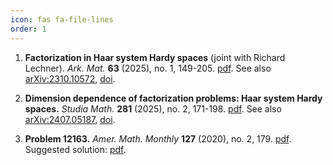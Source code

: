 ```yaml
---
icon: fas fa-file-lines
order: 1
---
```


1. **Factorization in Haar system Hardy spaces** (joint with Richard Lechner). _Ark. Mat._ **63** (2025), no. 1, 149-205. [pdf](/assets/pdf/publications/2025_Lechner-Speckhofer_Factorization-in-Haar-system-Hardy-spaces.pdf). See also [arXiv:2310.10572](https://arxiv.org/abs/2310.10572), [doi](https://doi.org/10.4310/arkiv.2025.v63.n1.a6).

1. **Dimension dependence of factorization problems: Haar system Hardy spaces.** _Studia Math._ **281** (2025), no. 2, 171-198. [pdf](/assets/pdf/publications/2025_Speckhofer_Dimension-dependence-of-factorization-problems-Haar-system-Hardy-spaces.pdf). See also [arXiv:2407.05187](https://arxiv.org/abs/2407.05187), [doi](https://doi.org/10.4064/sm240706-24-11).

1. **Problem 12163.** _Amer. Math. Monthly_ **127** (2020), no. 2, 179. [pdf](/assets/pdf/problem-12163.pdf). Suggested solution: [pdf](/assets/pdf/solution-12163.pdf).
